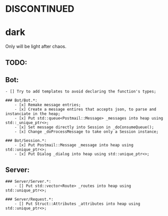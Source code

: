 # DISCONTINUED

# dark
Only will be light after chaos.

## TODO:
## Bot:
	- [] Try to add templates to avoid declaring the function's types;

	### Bot/Bot.*:
		- [x] Remake message entries;
		- [x] Create a message entires that accepts json, to parse and instanciate in the heap;
		- [x] Put std::queue<Postmail::Message> _messages into heap using std::_unique_ptr<>;
		- [x] Set message directly into Session in _doConsumeQueue();
		- [x] Change _doProcessMessage to take only a Session instance;
	
	### Bot/Session.*:
		- [x] Put Postmail::Message _message into heap using std::unique_ptr<>;
		- [x] Put Dialog _dialog into heap using std::unique_ptr<>;

## Server:
	### Server/Server.*:
		- [] Put std::vector<Route> _routes into heap using std::unique_ptr<>;

	### Server/Request.*:
		- [] Put Struct::Attributes _attributes into heap using std::unique_ptr<>;
